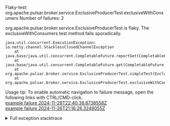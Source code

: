         
Flaky-test: org.apache.pulsar.broker.service.ExclusiveProducerTest.exclusiveWithConsumers
Number of failures: 2

org.apache.pulsar.broker.service.ExclusiveProducerTest is flaky. The exclusiveWithConsumers test method fails sporadically.

```
java.util.concurrent.ExecutionException: io.netty.channel.StacklessClosedChannelException
	at java.base/java.util.concurrent.CompletableFuture.reportGet(CompletableFuture.java:396)
	at java.base/java.util.concurrent.CompletableFuture.get(CompletableFuture.java:2073)
	at org.apache.pulsar.broker.service.ExclusiveProducerTest.simpleTest(ExclusiveProducerTest.java:215)
	at org.apache.pulsar.broker.service.ExclusiveProducerTest.exclusiveWithConsumers(ExclusiveProducerTest.java:423)
```

Usage tip: To enable automatic navigation to failure message, open the following links with CTRL/CMD-click.  
[example failure 2024-11-28T22:40:38.6738558Z](https://github.com/apache/pulsar/actions/runs/12076063420/job/33677065208#step:10:1198)  
[example failure 2024-11-26T21:16:26.3249055Z](https://github.com/apache/pulsar/actions/runs/12023175603/job/33566078982#step:11:1240)  


<details>
<summary>Full exception stacktrace</summary>
<code><pre>
java.util.concurrent.ExecutionException: io.netty.channel.StacklessClosedChannelException
	at java.base/java.util.concurrent.CompletableFuture.reportGet(CompletableFuture.java:396)
	at java.base/java.util.concurrent.CompletableFuture.get(CompletableFuture.java:2073)
	at org.apache.pulsar.broker.service.ExclusiveProducerTest.simpleTest(ExclusiveProducerTest.java:215)
	at org.apache.pulsar.broker.service.ExclusiveProducerTest.exclusiveWithConsumers(ExclusiveProducerTest.java:423)
	at java.base/jdk.internal.reflect.DirectMethodHandleAccessor.invoke(DirectMethodHandleAccessor.java:103)
	at java.base/java.lang.reflect.Method.invoke(Method.java:580)
	at org.testng.internal.invokers.MethodInvocationHelper.invokeMethod(MethodInvocationHelper.java:139)
	at org.testng.internal.invokers.InvokeMethodRunnable.runOne(InvokeMethodRunnable.java:47)
	at org.testng.internal.invokers.InvokeMethodRunnable.call(InvokeMethodRunnable.java:76)
	at org.testng.internal.invokers.InvokeMethodRunnable.call(InvokeMethodRunnable.java:11)
	at java.base/java.util.concurrent.FutureTask.run(FutureTask.java:317)
	at java.base/java.util.concurrent.ThreadPoolExecutor.runWorker(ThreadPoolExecutor.java:1144)
	at java.base/java.util.concurrent.ThreadPoolExecutor$Worker.run(ThreadPoolExecutor.java:642)
	at java.base/java.lang.Thread.run(Thread.java:1583)
Caused by: io.netty.channel.StacklessClosedChannelException
	at io.netty.channel.AbstractChannel$AbstractUnsafe.write(Object, ChannelPromise)(Unknown Source)

</pre></code>
</details>


